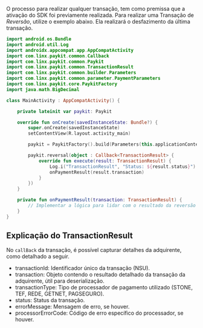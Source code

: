 O processo para realizar qualquer transação, tem como premissa que a ativação do SDK foi previamente realizada. 
Para realizar uma Transação de *Reversão*, utilize o exemplo abaixo. Ela realizará o desfazimento da última transação.


```kotlin
import android.os.Bundle
import android.util.Log
import androidx.appcompat.app.AppCompatActivity
import com.linx.paykit.common.Callback
import com.linx.paykit.common.Paykit
import com.linx.paykit.common.TransactionResult
import com.linx.paykit.common.builder.Parameters
import com.linx.paykit.common.parameter.PaymentParameters
import com.linx.paykit.core.PaykitFactory
import java.math.BigDecimal

class MainActivity : AppCompatActivity() {

    private lateinit var paykit: Paykit

    override fun onCreate(savedInstanceState: Bundle?) {
        super.onCreate(savedInstanceState)
        setContentView(R.layout.activity_main)

        paykit = PaykitFactory().build(Parameters(this.applicationContext, "Transacao de Reversão"))

        paykit.reversal(object : Callback<TransactionResult> {
            override fun execute(result: TransactionResult) {
                Log.i("TransactionResult", "Status: ${result.status}")
                onPaymentResult(result.transaction)
            }
        })
    }

    private fun onPaymentResult(transaction: TransactionResult) {
        // Implementar a lógica para lidar com o resultado da reversão
    }
}
```

## Explicação do TransactionResult

No `callBack` da transação, é possível capturar detalhes da adquirente, como detalhado a seguir.

 - transactionId: Identificador único da transação (NSU).
 - transaction: Objeto contendo o resultado detalhado da transação da adquirente, útil para deserialização.
 - transactionType: Tipo de processador de pagamento utilizado (STONE, TEF, REDE, GETNET, PAGSEGURO).
 - status: Status da transação.
 - errorMessage: Mensagem de erro, se houver.
 - processorErrorCode: Código de erro específico do processador, se houver.


